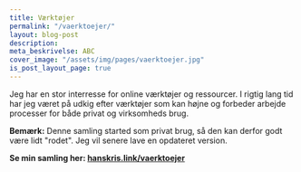 ```yaml
---
title: Værktøjer
permalink: "/vaerktoejer/"
layout: blog-post
description: 
meta_beskrivelse: ABC
cover_image: "/assets/img/pages/vaerktoejer.jpg"
is_post_layout_page: true
---
```


Jeg har en stor interresse for online værktøjer og ressourcer. I rigtig lang tid har jeg været på udkig efter værktøjer som kan højne og forbeder arbejde processer for både privat og virksomheds brug.

**Bemærk:** Denne samling started som privat brug, så den kan derfor godt være lidt "rodet". Jeg vil senere lave en opdateret version.

**Se min samling her: [hanskris.link/vaerktoejer](http://hanskris.link/vaerktoejer)**
